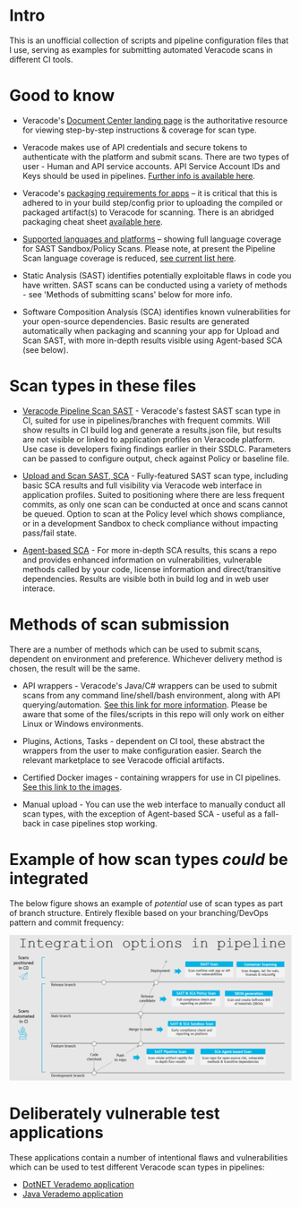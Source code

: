 # Intro

This is an unofficial collection of scripts and pipeline configuration files that I use, serving as examples for submitting automated Veracode scans in different CI tools. 

# Good to know 

- Veracode's [Document Center landing page](https://docs.veracode.com/) is the authoritative resource for viewing step-by-step instructions & coverage for scan type.

- Veracode makes use of API credentials and secure tokens to authenticate with the platform and submit scans. There are two types of user - Human and API service accounts. API Service Account IDs and Keys should be used in pipelines. [Further info is available here](https://docs.veracode.com/r/c_about_veracode_accounts).

- Veracode's [packaging requirements for apps](https://docs.veracode.com/r/compilation_packaging) – it is critical that this is adhered to in your build step/config  prior to uploading the compiled or packaged artifact(s) to Veracode for scanning. There is an abridged packaging cheat sheet [available here](https://nhinv11.github.io/#/).

- [Supported languages and platforms](https://docs.veracode.com/r/r_supported_table) – showing full language coverage for SAST Sandbox/Policy Scans. Please note, at present the Pipeline Scan language coverage is reduced, [see current list here](https://docs.veracode.com/r/About_Pipeline_Scan_Prerequisites).

- Static Analysis (SAST) identifies potentially exploitable flaws in code you have written. SAST scans can be conducted using a variety of methods - see 'Methods of submitting scans' below for more info. 

- Software Composition Analysis (SCA) identifies known vulnerabilities for your open-source dependencies. Basic results are generated automatically when packaging and scanning your app for Upload and Scan SAST, with more in-depth results visible using Agent-based SCA (see below).

# Scan types in these files

- [Veracode Pipeline Scan SAST](https://docs.veracode.com/r/Pipeline_Scan) - Veracode's fastest SAST scan type in CI, suited for use in pipelines/branches with frequent commits. Will show results in CI build log and generate a results.json file, but results are not visible or linked to application profiles on Veracode platform. Use case is developers fixing findings earlier in their SSDLC. Parameters can be passed to configure output, check against Policy or baseline file.

- [Upload and Scan SAST, SCA](https://docs.veracode.com/r/Getting_Started_with_Static_Analysis) - Fully-featured SAST scan type, including basic SCA results and full visibility via Veracode web interface in application profiles. Suited to positioning where there are less frequent commits, as only one scan can be conducted at once and scans cannot be queued. Option to scan at the Policy level which shows compliance, or in a development Sandbox to check compliance without impacting pass/fail state.

- [Agent-based SCA](https://docs.veracode.com/r/Choosing_the_SCA_Scan_Type_for_Your_Use_Case) - For more in-depth SCA results, this scans a repo and provides enhanced information on vulnerabilities, vulnerable methods called by your code, license information and direct/transitive dependencies. Results are visible both in build log and in web user interace.

# Methods of scan submission

There are a number of methods which can be used to submit scans, dependent on environment and preference. Whichever delivery method is chosen, the result will be the same. 

- API wrappers - Veracode's Java/C# wrappers can be used to submit scans from any command line/shell/bash environment, along with API querying/automation. [See this link for more information](https://docs.veracode.com/r/c_about_wrappers). Please be aware that some of the files/scripts in this repo will only work on either Linux or Windows environments.

- Plugins, Actions, Tasks - dependent on CI tool, these abstract the wrappers from the user to make configuration easier. Search the relevant marketplace to see Veracode official artifacts.

- Certified Docker images - containing wrappers for use in CI pipelines. [See this link to the images](https://hub.docker.com/u/veracode).

- Manual upload - You can use the web interface to manually conduct all scan types, with the exception of Agent-based SCA - useful as a fall-back in case pipelines stop working.

# Example of how scan types *could* be integrated

The below figure shows an example of *_potential_* use of scan types as part of branch structure. Entirely flexible based on your branching/DevOps pattern and commit frequency:

![Veracode integrations in branch structure](https://github.com/nbarhamvc/scriptarchive/blob/main/Exampleint.PNG?raw=true)

# Deliberately vulnerable test applications

These applications contain a number of intentional flaws and vulnerabilities which can be used to test different Veracode scan types in pipelines:

- [DotNET Verademo application](https://github.com/veracode/verademo-dotnet)
- [Java Verademo application](https://github.com/veracode/verademo)
